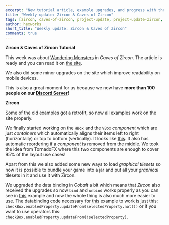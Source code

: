 ```yaml
---
excerpt: "New tutorial article, example upgrades, and progress with the new HBox"
title: "Weekly update: Zircon & Caves of Zircon"
tags: [zircon, caves-of-zircon, project-update, project-update-zircon, project-update-coz]
author: hexworks
short_title: "Weekly update: Zircon & Caves of Zircon"
comments: true
---
```


**Zircon & Caves of Zircon Tutorial**

This week was about [Wandering Monsters](https://hexworks.org/posts/tutorials/2019/05/07/how-to-make-a-roguelike-wandering-monsters.html)
in *Caves of Zircon*. The article is ready and you can read it on [the site](https://hexworks.org/posts/tutorials/2019/05/07/how-to-make-a-roguelike-wandering-monsters.html).

We also did some minor upgrades on the site which improve readability on mobile devices.

This is also a great moment for us because we now have **more than 100 people on our [Discord Server](https://discordapp.com/invite/PE3qFmF)!**

**Zircon**

Some of the old examples got a retrofit, so now all examples work on the site properly.

We finally started working on the `HBox` and the `VBox` *component* which are just *containers* which automatically
aligns their items left to right (horizontally) or top to bottom (vertically). It looks like [this](https://cdn.discordapp.com/attachments/363754040103796737/576844557619167273/hbox.gif).
It also has automatic reordering if a *component* is removed from the middle. We took the idea from TornadoFX where
this two components are enough to cover 95% of the layout use cases!

Apart from this we also added some new ways to load *graphical tilesets* so now it is possible to bundle your game
into a jar and put all your *graphical* tilesets in it and use it with Zircon.

We upgraded the data binding in *Cobalt* a bit which means that *Zircon* also received the upgrades so
now `bind` and `unbind` works properly as you can see in [this](https://cdn.discordapp.com/attachments/363754040103796737/575041169734762498/bindings.gif)
example and now the whole thing is also much more easier to use. The databinding code necessary for
[this](https://cdn.discordapp.com/attachments/363754040103796737/575044598187950151/bindings.gif) example
to work is just this: `checkBox.enabledProperty.updateFrom(selectedProperty.not())` or if you want to use
operators this: `checkBox.enabledProperty.updateFrom(!selectedProperty)`.
